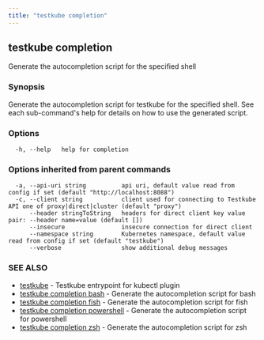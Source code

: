 ```yaml
---
title: "testkube completion"
---
```

## testkube completion

Generate the autocompletion script for the specified shell

### Synopsis

Generate the autocompletion script for testkube for the specified shell.
See each sub-command's help for details on how to use the generated script.


### Options

```
  -h, --help   help for completion
```

### Options inherited from parent commands

```
  -a, --api-uri string          api uri, default value read from config if set (default "http://localhost:8088")
  -c, --client string           client used for connecting to Testkube API one of proxy|direct|cluster (default "proxy")
      --header stringToString   headers for direct client key value pair: --header name=value (default [])
      --insecure                insecure connection for direct client
      --namespace string        Kubernetes namespace, default value read from config if set (default "testkube")
      --verbose                 show additional debug messages
```

### SEE ALSO

* [testkube](testkube.md)	 - Testkube entrypoint for kubectl plugin
* [testkube completion bash](testkube-completion-bash.md)	 - Generate the autocompletion script for bash
* [testkube completion fish](testkube-completion-fish.md)	 - Generate the autocompletion script for fish
* [testkube completion powershell](testkube-completion-powershell.md)	 - Generate the autocompletion script for powershell
* [testkube completion zsh](testkube-completion-zsh.md)	 - Generate the autocompletion script for zsh

